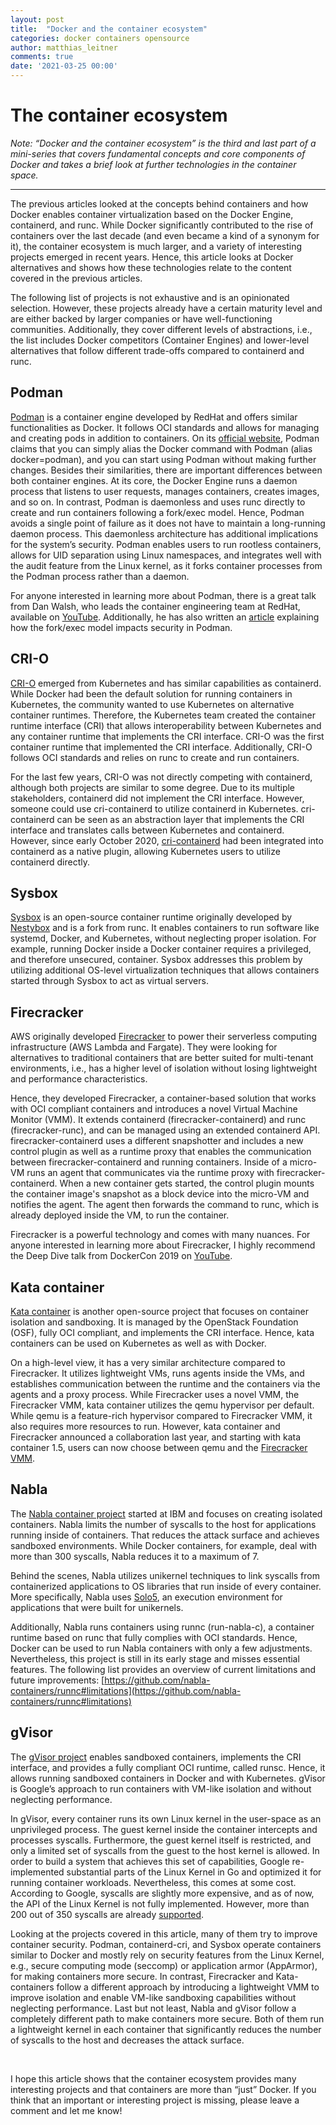 ```yaml
---
layout: post
title:  "Docker and the container ecosystem"
categories: docker containers opensource
author: matthias_leitner
comments: true
date: '2021-03-25 00:00'
---
```


# The container ecosystem 

_Note: “Docker and the container ecosystem” is the third and last part of a mini-series that covers fundamental concepts and core components of Docker and takes a brief look at further technologies in the container space._

****

The previous articles looked at the concepts behind containers and how Docker enables container virtualization based on the Docker Engine, containerd, and runc. While Docker significantly contributed to the rise of containers over the last decade (and even became a kind of a synonym for it), the container ecosystem is much larger, and a variety of interesting projects emerged in recent years. Hence, this article looks at Docker alternatives and shows how these technologies relate to the content covered in the previous articles.

The following list of projects is not exhaustive and is an opinionated selection. However, these projects already have a certain maturity level and are either backed by larger companies or have well-functioning communities. Additionally, they cover different levels of abstractions, i.e., the list includes Docker competitors (Container Engines) and lower-level alternatives that follow different trade-offs compared to containerd and runc.

## Podman
[Podman](https://podman.io/) is a container engine developed by RedHat and offers similar functionalities as Docker. It follows OCI standards and allows for managing and creating pods in addition to containers. On its [official website](https://docs.podman.io/en/latest/), Podman claims that you can simply alias the Docker command with Podman (alias docker=podman), and you can start using Podman without making further changes. Besides their similarities, there are important differences between both container engines. At its core, the Docker Engine runs a daemon process that listens to user requests, manages containers, creates images, and so on. In contrast, Podman is daemonless and uses runc directly to create and run containers following a fork/exec model. Hence, Podman avoids a single point of failure as it does not have to maintain a long-running daemon process. This daemonless architecture has additional implications for the system’s security. Podman enables users to run rootless containers, allows for UID separation using Linux namespaces, and integrates well with the audit feature from the Linux kernel, as it forks container processes from the Podman process rather than a daemon.

For anyone interested in learning more about Podman, there is a great talk from Dan Walsh, who leads the container engineering team at RedHat, available on [YouTube](https://www.youtube.com/watch?v=N0hSn5EwW8w). Additionally, he has also written an [article](https://opensource.com/article/18/10/podman-more-secure-way-run-containers) explaining how the fork/exec model impacts security in Podman.

## CRI-O
[CRI-O](https://cri-o.io/) emerged from Kubernetes and has similar capabilities as containerd. While Docker had been the default solution for running containers in Kubernetes, the community wanted to use Kubernetes on alternative container runtimes. Therefore, the Kubernetes team created the container runtime interface (CRI) that allows interoperability between Kubernetes and any container runtime that implements the CRI interface. CRI-O was the first container runtime that implemented the CRI interface. Additionally, CRI-O follows OCI standards and relies on runc to create and run containers.

For the last few years, CRI-O was not directly competing with containerd, although both projects are similar to some degree. Due to its multiple stakeholders, containerd did not implement the CRI interface. However, someone could use cri-containerd to utilize containerd in Kubernetes. cri-containerd can be seen as an abstraction layer that implements the CRI interface and translates calls between Kubernetes and containerd. However, since early October 2020, [cri-containerd](https://github.com/containerd/cri) had been integrated into containerd as a native plugin, allowing Kubernetes users to utilize containerd directly.

## Sysbox
[Sysbox](https://github.com/nestybox/sysbox) is an open-source container runtime originally developed by [Nestybox](https://www.nestybox.com/) and is a fork from runc. It enables containers to run software like systemd, Docker, and Kubernetes, without neglecting proper isolation. For example, running Docker inside a Docker container requires a privileged, and therefore unsecured, container. Sysbox addresses this problem by utilizing additional OS-level virtualization techniques that allows containers started through Sysbox to act as virtual servers.

## Firecracker
AWS originally developed [Firecracker](https://firecracker-microvm.github.io/) to power their serverless computing infrastructure (AWS Lambda and Fargate). They were looking for alternatives to traditional containers that are better suited for multi-tenant environments, i.e., has a higher level of isolation without losing lightweight and performance characteristics.

Hence, they developed Firecracker, a container-based solution that works with OCI compliant containers and introduces a novel Virtual Machine Monitor (VMM). It extends containerd (firecracker-containerd) and runc (firecracker-runc), and can be managed using an extended containerd API. firecracker-containerd uses a different snapshotter and includes a new control plugin as well as a runtime proxy that enables the communication between firecracker-containerd and running containers. Inside of a micro-VM runs an agent that communicates via the runtime proxy with firecracker-containerd. When a new container gets started, the control plugin mounts the container image's snapshot as a block device into the micro-VM and notifies the agent. The agent then forwards the command to runc, which is already deployed inside the VM, to run the container.

Firecracker is a powerful technology and comes with many nuances. For anyone interested in learning more about Firecracker, I highly recommend the Deep Dive talk from DockerCon 2019 on [YouTube](https://www.youtube.com/watch?v=0wEiizErKZw).

## Kata container
[Kata container](https://katacontainers.io/) is another open-source project that focuses on container isolation and sandboxing. It is managed by the OpenStack Foundation (OSF), fully OCI compliant, and implements the CRI interface. Hence, kata containers can be used on Kubernetes as well as with Docker.

On a high-level view, it has a very similar architecture compared to Firecracker. It utilizes lightweight VMs, runs agents inside the VMs, and establishes communication between the runtime and the containers via the agents and a proxy process. While Firecracker uses a novel VMM, the Firecracker VMM, kata container utilizes the qemu hypervisor per default. While qemu is a feature-rich hypervisor compared to Firecracker VMM, it also requires more resources to run. However, kata container and Firecracker announced a collaboration last year, and starting with kata container 1.5, users can now choose between qemu and the [Firecracker VMM](https://aws.amazon.com/blogs/opensource/kata-containers-1-5-firecracker-support/).

## Nabla
The [Nabla container project](https://nabla-containers.github.io/) started at IBM and focuses on creating isolated containers. Nabla limits the number of syscalls to the host for applications running inside of containers. That reduces the attack surface and achieves sandboxed environments. While Docker containers, for example, deal with more than 300 syscalls, Nabla reduces it to a maximum of 7.

Behind the scenes, Nabla utilizes unikernel techniques to link syscalls from containerized applications to OS libraries that run inside of every container. More specifically, Nabla uses [Solo5](https://github.com/Solo5/solo5), an execution environment for applications that were built for unikernels.

Additionally, Nabla runs containers using runnc (run-nabla-c), a container runtime based on runc that fully complies with OCI standards. Hence, Docker can be used to run Nabla containers with only a few adjustments. Nevertheless, this project is still in its early stage and misses essential features. The following list provides an overview of current limitations and future improvements: [https://github.com/nabla-containers/runnc#limitations](https://github.com/nabla-containers/runnc#limitations)

## gVisor
The [gVisor project](https://github.com/google/gvisor) enables sandboxed containers, implements the CRI interface, and provides a fully compliant OCI runtime, called runsc. Hence, it allows running sandboxed containers in Docker and with Kubernetes. gVisor is Google’s approach to run containers with VM-like isolation and without neglecting performance.

In gVisor, every container runs its own Linux kernel in the user-space as an unprivileged process. The guest kernel inside the container intercepts and processes syscalls. Furthermore, the guest kernel itself is restricted, and only a limited set of syscalls from the guest to the host kernel is allowed. In order to build a system that achieves this set of capabilities, Google re-implemented substantial parts of the Linux Kernel in Go and optimized it for running container workloads. Nevertheless, this comes at some cost. According to Google, syscalls are slightly more expensive, and as of now, the API of the Linux Kernel is not fully implemented. However, more than 200 out of 350 syscalls are already [supported](https://gvisor.dev/blog/2019/11/18/gvisor-security-basics-part-1/).

Looking at the projects covered in this article, many of them try to improve container security. Podman, containerd-cri, and Sysbox operate containers similar to Docker and mostly rely on security features from the Linux Kernel, e.g., secure computing mode (seccomp) or application armor (AppArmor), for making containers more secure. In contrast, Firecracker and Kata-containers follow a different approach by introducing a lightweight VMM to improve isolation and enable VM-like sandboxing capabilities without neglecting performance. Last but not least, Nabla and gVisor follow a completely different path to make containers more secure. Both of them run a lightweight kernel in each container that significantly reduces the number of syscalls to the host and decreases the attack surface.

&nbsp;

I hope this article shows that the container ecosystem provides many interesting projects and that containers are more than “just” Docker. If you think that an important or interesting project is missing, please leave a comment and let me know!
